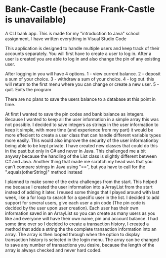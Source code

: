 # Bank-Castle (because Frank-Castle is unavailable)
A CLI bank app. This is made for my "introduction to Java" school assignment.
I have written everything in Visual Studio Code

This application is designed to handle multiple users and keep track of their accounts separately.
You will first have to create a user to log in.
After a user is created you are able to log in and also change the pin of any existing user.

After logging in you will have 4 options.
1 - view current balance.
2 - deposit a sum of your choice.
3 - withdraw a sum of your choice.
4 - log out. this will return to the first menu where you can change or create a new user.
5 - quit. Exits the program

There are no plans to save the users balance to a database at this point in time.

At first I wanted to save the pin codes and bank balance as integers. 
Because I wanted to keep all the user information in a simple array this was not possible. 
I decided to save integers as strings in the user information to keep it simple, with more time (and experience from my part) 
it would be more effecient to create a user class that can handle different variable types more easily. 
This would also improve the security of the user informationby being able to be kept private. 
I have created new classes that could do this in the past but only in C# and never in Java.
This challenged me a bit anyway because the handling of the List class is slightly different between C# and Java.
Another thing that made me scratch my head was that you can't compare strings in Java using "==", but you have to call for the ".equals(otherString)" method instead 

I planned to make some of the extra challenges from the start. This helped me because I created the user information into a ArrayList
from the start instead of adding it later. I reused some things that I played around with last week, like a for loop to search for a specific user in the list.
I decided to add support for several users, give each user a pin code (The pin code is decided by the user upon user creation). Each user has their own information
saved in an ArrayList so you can create as many users as you like and everyone will have their own name, pin and account balance.
I had some time over so I decided to create a transaction history, I created a method that adds a string the the complete transaction information into an array.
The array is then looped through when the option to display transaction history is selected in the login menu. The array can be changed to save any number of transactions you desire,
because the length of the array is always checked and never hard coded.
